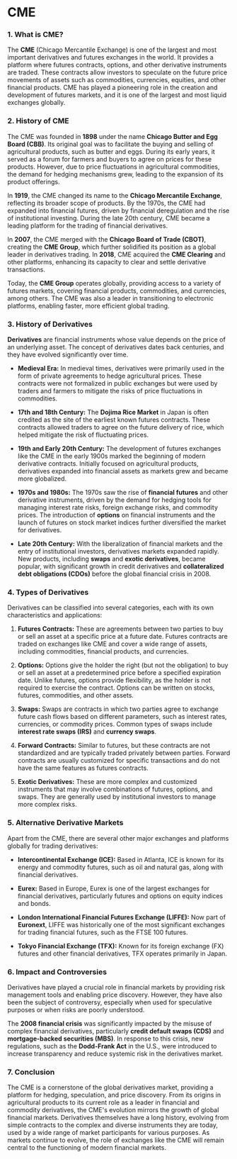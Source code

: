 # CME

### 1. **What is CME?**

The **CME** (Chicago Mercantile Exchange) is one of the largest and most important derivatives and futures exchanges in the world. It provides a platform where futures contracts, options, and other derivative instruments are traded. These contracts allow investors to speculate on the future price movements of assets such as commodities, currencies, equities, and other financial products. CME has played a pioneering role in the creation and development of futures markets, and it is one of the largest and most liquid exchanges globally.

### 2. **History of CME**

The CME was founded in **1898** under the name **Chicago Butter and Egg Board (CBB)**. Its original goal was to facilitate the buying and selling of agricultural products, such as butter and eggs. During its early years, it served as a forum for farmers and buyers to agree on prices for these products. However, due to price fluctuations in agricultural commodities, the demand for hedging mechanisms grew, leading to the expansion of its product offerings.

In **1919**, the CME changed its name to the **Chicago Mercantile Exchange**, reflecting its broader scope of products. By the 1970s, the CME had expanded into financial futures, driven by financial deregulation and the rise of institutional investing. During the late 20th century, CME became a leading platform for the trading of financial derivatives.

In **2007**, the CME merged with the **Chicago Board of Trade (CBOT)**, creating the **CME Group**, which further solidified its position as a global leader in derivatives trading. In **2018**, CME acquired the **CME Clearing** and other platforms, enhancing its capacity to clear and settle derivative transactions.

Today, the **CME Group** operates globally, providing access to a variety of futures markets, covering financial products, commodities, and currencies, among others. The CME was also a leader in transitioning to electronic platforms, enabling faster, more efficient global trading.

### 3. **History of Derivatives**

**Derivatives** are financial instruments whose value depends on the price of an underlying asset. The concept of derivatives dates back centuries, and they have evolved significantly over time.

* **Medieval Era:** In medieval times, derivatives were primarily used in the form of private agreements to hedge agricultural prices. These contracts were not formalized in public exchanges but were used by traders and farmers to mitigate the risks of price fluctuations in commodities.

* **17th and 18th Century:** The **Dojima Rice Market** in Japan is often credited as the site of the earliest known futures contracts. These contracts allowed traders to agree on the future delivery of rice, which helped mitigate the risk of fluctuating prices.

* **19th and Early 20th Century:** The development of futures exchanges like the CME in the early 1900s marked the beginning of modern derivative contracts. Initially focused on agricultural products, derivatives expanded into financial assets as markets grew and became more globalized.

* **1970s and 1980s:** The 1970s saw the rise of **financial futures** and other derivative instruments, driven by the demand for hedging tools for managing interest rate risks, foreign exchange risks, and commodity prices. The introduction of **options** on financial instruments and the launch of futures on stock market indices further diversified the market for derivatives.

* **Late 20th Century:** With the liberalization of financial markets and the entry of institutional investors, derivatives markets expanded rapidly. New products, including **swaps** and **exotic derivatives**, became popular, with significant growth in credit derivatives and **collateralized debt obligations (CDOs)** before the global financial crisis in 2008.

### 4. **Types of Derivatives**

Derivatives can be classified into several categories, each with its own characteristics and applications:

1. **Futures Contracts:** These are agreements between two parties to buy or sell an asset at a specific price at a future date. Futures contracts are traded on exchanges like CME and cover a wide range of assets, including commodities, financial products, and currencies.

2. **Options:** Options give the holder the right (but not the obligation) to buy or sell an asset at a predetermined price before a specified expiration date. Unlike futures, options provide flexibility, as the holder is not required to exercise the contract. Options can be written on stocks, futures, commodities, and other assets.

3. **Swaps:** Swaps are contracts in which two parties agree to exchange future cash flows based on different parameters, such as interest rates, currencies, or commodity prices. Common types of swaps include **interest rate swaps (IRS)** and **currency swaps**.

4. **Forward Contracts:** Similar to futures, but these contracts are not standardized and are typically traded privately between parties. Forward contracts are usually customized for specific transactions and do not have the same features as futures contracts.

5. **Exotic Derivatives:** These are more complex and customized instruments that may involve combinations of futures, options, and swaps. They are generally used by institutional investors to manage more complex risks.

### 5. **Alternative Derivative Markets**

Apart from the CME, there are several other major exchanges and platforms globally for trading derivatives:

* **Intercontinental Exchange (ICE):** Based in Atlanta, ICE is known for its energy and commodity futures, such as oil and natural gas, along with financial derivatives.

* **Eurex:** Based in Europe, Eurex is one of the largest exchanges for financial derivatives, particularly futures and options on equity indices and bonds.

* **London International Financial Futures Exchange (LIFFE):** Now part of **Euronext**, LIFFE was historically one of the most significant exchanges for trading financial futures, such as the FTSE 100 futures.

* **Tokyo Financial Exchange (TFX):** Known for its foreign exchange (FX) futures and other financial derivatives, TFX operates primarily in Japan.

### 6. **Impact and Controversies**

Derivatives have played a crucial role in financial markets by providing risk management tools and enabling price discovery. However, they have also been the subject of controversy, especially when used for speculative purposes or when risks are poorly understood.

The **2008 financial crisis** was significantly impacted by the misuse of complex financial derivatives, particularly **credit default swaps (CDS)** and **mortgage-backed securities (MBS)**. In response to this crisis, new regulations, such as the **Dodd-Frank Act** in the U.S., were introduced to increase transparency and reduce systemic risk in the derivatives market.

### 7. **Conclusion**

The CME is a cornerstone of the global derivatives market, providing a platform for hedging, speculation, and price discovery. From its origins in agricultural products to its current role as a leader in financial and commodity derivatives, the CME's evolution mirrors the growth of global financial markets. Derivatives themselves have a long history, evolving from simple contracts to the complex and diverse instruments they are today, used by a wide range of market participants for various purposes. As markets continue to evolve, the role of exchanges like the CME will remain central to the functioning of modern financial markets.
